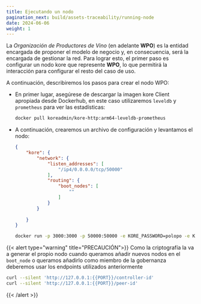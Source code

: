 ```yaml
---
title: Ejecutando un nodo
pagination_next: build/assets-traceability/running-node
date: 2024-06-06
weight: 1
---
```

La *Organización de Productores de Vino* (en adelante **WPO**) es la entidad encargada de proponer el modelo de negocio y, en consecuencia, será la encargada de gestionar la red. Para lograr esto, el primer paso es configurar un nodo kore que represente **WPO**, lo que permitirá la interacción para configurar el resto del caso de uso.

A continuación, describiremos los pasos para crear el nodo WPO:

* En primer lugar, asegúrese de descargar la imagen kore Client apropiada desde Dockerhub, en este caso utilizaremos `leveldb` y `prometheus` para ver las estadísticas:

    ```bash
    docker pull koreadmin/kore-http:arm64-leveldb-prometheus
    ```
* A continuación, crearemos un archivo de configuración y levantamos el nodo:

    ```json
    {
        "kore": {
            "network": {
                "listen_addresses": [
                    "/ip4/0.0.0.0/tcp/50000"
                ],
                "routing": {
                    "boot_nodes": [
                        ""
                    ]
                }
            }
            
        }
    }

    ```

    ```bash
    docker run -p 3000:3000 -p 50000:50000 -e KORE_PASSWORD=polopo -e KORE_FILE_PATH=./config.json -v ./config.json:/config.json koreadmin/kore-http:arm64-leveldb-prometheus
    ```

{{< alert type="warning" title="PRECAUCIÓN">}}
Como la criptografía la va a generar el propio nodo cuando queramos añadir nuevos nodos en el `boot_node` o queramos añadirlo como miembro de la gobernanza deberemos usar los endpoints utilizados anteriormente
```bash
curl --silent 'http://127.0.0.1:{{PORT}}/controller-id'
curl --silent 'http://127.0.0.1:{{PORT}}/peer-id'
```
{{< /alert >}}

